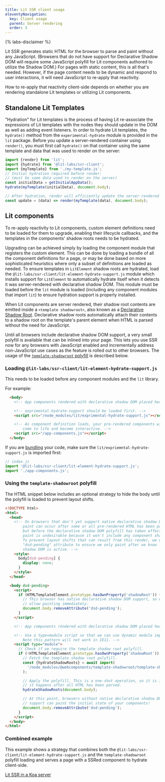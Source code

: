 ```yaml
---
title: Lit SSR client usage
eleventyNavigation:
  key: Client usage
  parent: Server rendering
  order: 3
---
```


{% labs-disclaimer %}

Lit SSR generates static HTML for the browser to parse and paint without any JavaScript. (Browsers that do not have support for Declarative Shadow DOM will require some JavaScript polyfill for Lit components authored to utilize the Shadow DOM.) For pages with static content, this is all that's needed. However, if the page content needs to be dynamic and respond to user interactions, it will need JavaScript to re-apply that reactivity.

How to re-apply that reactivity client-side depends on whether you are rendering standalone Lit templates or utilizing Lit components.

## Standalone Lit Templates
"Hydration" for Lit templates is the process of having Lit re-associate the expressions of Lit templates with the nodes they should update in the DOM as well as adding event listeners. In order to hydrate Lit templates, the `hydrate()` method from the `experimental-hydrate` module is provided in the `lit` package. Before you update a server-rendered container using `render()`, you must first call `hydrate()` on that container using the same template and data that was used to render on the server:

```js
import {render} from 'lit';
import {hydrate} from '@lit-labs/ssr-client';
import {myTemplate} from './my-template.js';
// Initial hydration required before render:
// (must be same data used to render on the server)
const initialData = getInitialAppData();
hydrate(myTemplate(initialData), document.body);

// After hydration, render will efficiently update the server-rendered DOM:
const update = (data) => render(myTemplate(data), document.body);
```

## Lit components
To re-apply reactivity to Lit components, custom element definitions need to be loaded for them to upgrade, enabling their lifecycle callbacks, and the templates in the components' shadow roots needs to be hydrated.

Upgrading can be achieved simply by loading the component module that registers the custom element. This can be done by loading a bundle of all the component definitions for a page, or may be done based on more sophisticated heuristics where only a subset of definitions are loaded as needed. To ensure templates in `LitElement` shadow roots are hydrated, load the `@lit-labs/ssr-client/lit-element-hydrate-support.js` module which installs support for `LitElement` to automatically hydrate itself when it detects it was server-rendered with declarative shadow DOM. This module must be loaded before the `lit` module is loaded (including any component modules that import `lit`) to ensure hydration support is properly installed.

When Lit components are server rendered, their shadow root contents are emitted inside a `<template shadowroot>`, also known as a [Declarative Shadow Root](https://web.dev/declarative-shadow-dom/). Declarative shadow roots automatically attach their contents to a shadow root on the template's parent element when HTML is parsed without the need for JavaScript.

Until all browsers include declarative shadow DOM support, a very small polyfill is available that can be inlined into your page. This lets you use SSR now for any browsers with JavaScript enabled and incrementally address non-JavaScript use cases as the feature is rolled out to other browsers. The usage of the [`template-shadowroot` polyfill](https://github.com/webcomponents/template-shadowroot) is described below.

### Loading `@lit-labs/ssr-client/lit-element-hydrate-support.js`
This needs to be loaded before any component modules and the `lit` library.

For example:
```html
  <body>
    <!-- App components rendered with declarative shadow DOM placed here. -->

    <!-- exprimental-hydrate-support should be loaded first. -->
    <script src="/node_modules/lit/exprimental-hydrate-support.js"></script>

    <!-- As component definition loads, your pre-rendered components will
        come to life and become interactive. -->
    <script src="/app-components.js"></script>
  </body>
```

If you are [bundling](/docs/v2/tools/production/) your code, make sure the `lit/expriemntal-hydrate-support.js` is imported first:
```js
// index.js
import '@lit-labs/ssr-client/lit-element-hydrate-support.js';
import './app-components.js';
```

### Using the `template-shadowroot` polyfill
The HTML snippet below includes an optional strategy to hide the body until the polyfill is loaded to prevent layout shifts.

```html
<!DOCTYPE html>
<html>
  <head>
    <!-- On browsers that don't yet support native declarative shadow DOM, a
        paint can occur after some or all pre-rendered HTML has been parsed,
        but before the declarative shadow DOM polyfill has taken effect. This
        paint is undesirable because it won't include any component shadow DOM.
        To prevent layout shifts that can result from this render, we use a
        "dsd-pending" attribute to ensure we only paint after we know
        shadow DOM is active. -->
    <style>
      body[dsd-pending] {
        display: none;
      }
    </style>
  </head>

  <body dsd-pending>
    <script>
      if (HTMLTemplateElement.prototype.hasOwnProperty('shadowRoot')) {
        // This browser has native declarative shadow DOM support, so we can
        // allow painting immediately.
        document.body.removeAttribute('dsd-pending');
      }
    </script>

    <!-- App components rendered with declarative shadow DOM placed here. -->

    <!-- Use a type=module script so that we can use dynamic module imports.
        Note this pattern will not work in IE11. -->
    <script type="module">
      // Check if we require the template shadow root polyfill.
      if (!HTMLTemplateElement.prototype.hasOwnProperty('shadowRoot')) {
        // Fetch the template shadow root polyfill.
        const {hydrateShadowRoots} = await import(
          '/node_modules/@webcomponents/template-shadowroot/template-shadowroot.js'
        );

        // Apply the polyfill. This is a one-shot operation, so it is important
        // it happens after all HTML has been parsed.
        hydrateShadowRoots(document.body);

        // At this point, browsers without native declarative shadow DOM
        // support can paint the initial state of your components!
        document.body.removeAttribute('dsd-pending');
      }
    </script>
  </body>
</html>
```

### Combined example
This example shows a strategy that combines both the `@lit-labs/ssr-client/lit-element-hydrate-support.js` and the `template-shadowroot` polyfill loading and serves a page with a SSRed component to hydrate client-side.

[Lit SSR in a Koa server](https://stackblitz.com/edit/lit-ssr-global?file=src/server.js)

